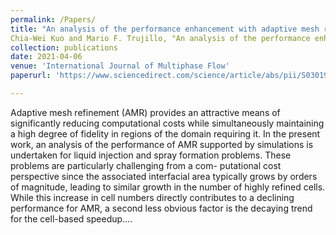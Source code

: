 ```yaml
---
permalink: /Papers/
title: "An analysis of the performance enhancement with adaptive mesh refinement for spray problems"
Chia-Wei Kuo and Mario F. Trujillo, "An analysis of the performance enhancement with adaptive mesh refinement for spray problems," <i>International Journal of Multiphase Flow</i>. Vol. 140, 103615, 2021.'
collection: publications
date: 2021-04-06
venue: 'International Journal of Multiphase Flow'
paperurl: 'https://www.sciencedirect.com/science/article/abs/pii/S030193222100063X?via%3Dihub'

---
```

Adaptive mesh refinement (AMR) provides an attractive means of significantly reducing computational costs while simultaneously maintaining a high degree of fidelity in regions of the domain requiring it. In the present work, an analysis of the performance of AMR supported by simulations is undertaken for liquid injection and spray formation problems. These problems are particularly challenging from a com- putational cost perspective since the associated interfacial area typically grows by orders of magnitude, leading to similar growth in the number of highly refined cells. While this increase in cell numbers directly contributes to a declining performance for AMR, a second less obvious factor is the decaying trend for the cell-based speedup....
